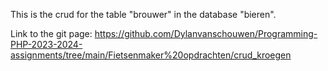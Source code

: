 This is the crud for the table "brouwer" in the database "bieren".


Link to the git page: 
https://github.com/Dylanvanschouwen/Programming-PHP-2023-2024-assignments/tree/main/Fietsenmaker%20opdrachten/crud_kroegen
